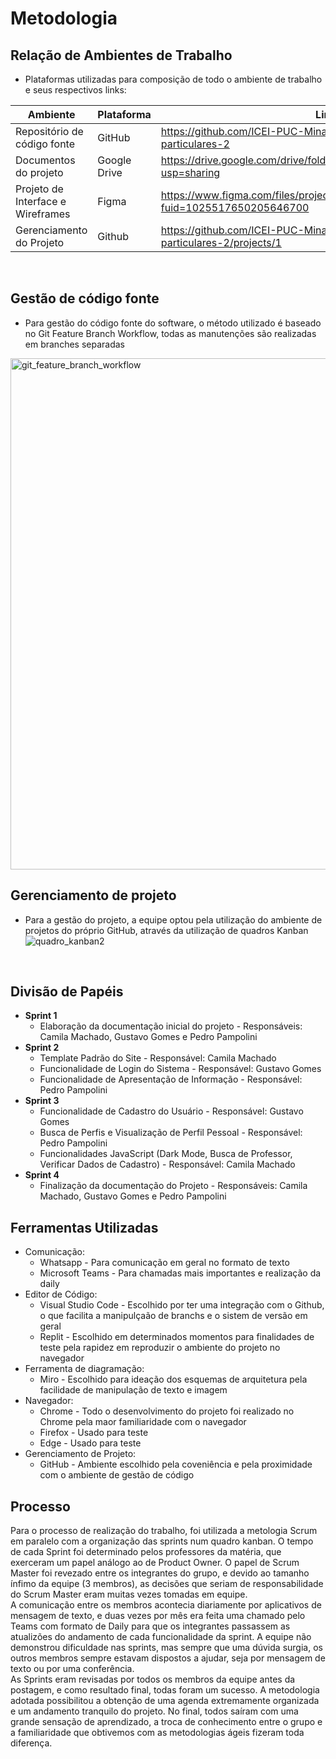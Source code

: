 # Metodologia 
## Relação de Ambientes de Trabalho
- Plataformas utilizadas para composição de todo o ambiente de trabalho e seus respectivos links:

| Ambiente                           | Plataforma   | Link de Acesso                                                                                 |
|------------------------------------|--------------|------------------------------------------------------------------------------------------------|
| Repositório de código fonte        | GitHub       | https://github.com/ICEI-PUC-Minas-PPLCC-TI/tiaw-ppl-cc-m-20212-aulas-particulares-2            |
| Documentos do projeto              | Google Drive | https://drive.google.com/drive/folders/13hLulObqXqkhvnFPsSa4vfJlkboCO5Mo?usp=sharing           |
| Projeto de Interface e  Wireframes | Figma        | https://www.figma.com/files/project/39413803/Team-project?fuid=1025517650205646700             |
| Gerenciamento do Projeto           | Github       | https://github.com/ICEI-PUC-Minas-PPLCC-TI/tiaw-ppl-cc-m-20212-aulas-particulares-2/projects/1 |
<br>

## Gestão de código fonte
- Para gestão do código fonte do software, o método utilizado é baseado no Git Feature Branch Workflow, todas as manutenções são realizadas em branches separadas
<img width="818" alt="git_feature_branch_workflow" src="https://user-images.githubusercontent.com/79855405/135582522-421eaf7b-2b57-4dad-80df-1255f0b4fc85.png">
<br>

## Gerenciamento de projeto 
- Para a gestão do projeto, a equipe optou pela utilização do ambiente de projetos do próprio GitHub, através da utilização de quadros Kanban
![quadro_kanban2](https://user-images.githubusercontent.com/79855405/135696382-3d15cb77-1456-4697-b053-3d0dc8a9ea87.png)
<br>

## Divisão de Papéis 
  - **Sprint 1**
    - Elaboração da documentação inicial do projeto - Responsáveis: Camila Machado, Gustavo Gomes e Pedro Pampolini
  - **Sprint 2**
    - Template Padrão do Site - Responsável: Camila Machado
    - Funcionalidade de Login do Sistema - Responsável: Gustavo Gomes
    - Funcionalidade de Apresentação de Informação - Responsável: Pedro Pampolini
  - **Sprint 3**
    - Funcionalidade de Cadastro do Usuário - Responsável: Gustavo Gomes
    - Busca de Perfis e Visualização de Perfil Pessoal - Responsável: Pedro Pampolini
    - Funcionalidades JavaScript (Dark Mode, Busca de Professor, Verificar Dados de Cadastro) - Responsável: Camila Machado
  - **Sprint 4**
    - Finalização da documentação do Projeto - Responsáveis: Camila Machado, Gustavo Gomes e Pedro Pampolini<br>

## Ferramentas Utilizadas
- Comunicação:
  - Whatsapp - Para comunicação em geral no formato de texto
  - Microsoft Teams - Para chamadas mais importantes e realização da daily
- Editor de Código:
  - Visual Studio Code - Escolhido por ter uma integração com o Github, o que facilita a manipulçaão de branchs e o sistem de versão em geral
  - Replit - Escolhido em determinados momentos para finalidades de teste pela rapidez em reproduzir o ambiente do projeto no navegador
- Ferramenta de diagramação:
  - Miro - Escolhido para ideação dos esquemas de arquitetura pela facilidade de manipulação de texto e imagem
- Navegador:
  - Chrome - Todo o desenvolvimento do projeto foi realizado no Chrome pela maor familiaridade com o navegador
  - Firefox - Usado para teste
  - Edge - Usado para teste
- Gerenciamento de Projeto:  
  - GitHub - Ambiente escolhido pela coveniência e pela proximidade com o ambiente de gestão de código<br>


## Processo
Para o processo de realização do trabalho, foi utilizada a metologia Scrum em paralelo com a organização das sprints num quadro kanban. O tempo de cada Sprint foi determinado pelos professores da matéria, que exerceram um papel análogo ao de Product Owner. O papel de Scrum Master foi revezado entre os integrantes do grupo, e devido ao tamanho ínfimo da equipe (3 membros), as decisões que seriam de responsabilidade do Scrum Master eram muitas vezes tomadas em equipe.\
A comunicação entre os membros acontecia diariamente por aplicativos de mensagem de texto, e duas vezes por mês era feita uma chamado pelo Teams com formato de Daily para que os integrantes passassem as atualizões do andamento de cada funcionalidade da sprint. A equipe não demonstrou dificuldade nas sprints, mas sempre que uma dúvida surgia, os outros membros sempre estavam dispostos a ajudar, seja por mensagem de texto ou por uma conferência.\
As Sprints eram revisadas por todos os membros da equipe antes da postagem, e como resultado final, todas foram um sucesso. A metodologia adotada possibilitou a obtenção de uma agenda extremamente organizada e um andamento tranquilo do projeto. No final, todos saíram com uma grande sensação de aprendizado, a troca de conhecimento entre o grupo e a familiaridade que obtivemos com as metodologias ágeis fizeram toda diferença.

